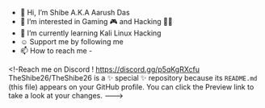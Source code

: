 - 👋 Hi, I’m Shibe A.K.A Aarush Das
- 👀 I’m interested in Gaming 🎮 and Hacking 🧑‍💻
- 🌱 I’m currently learning Kali Linux Hacking
- ☺️ Support me by following me
- 📫 How to reach me - 

<!-Reach me on Discord ! https://discord.gg/p5qKgRXcfu
TheShibe26/TheShibe26 is a ✨ special ✨ repository because its `README.md` (this file) appears on your GitHub profile.
You can click the Preview link to take a look at your changes.
--->
